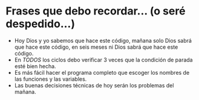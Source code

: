 
# Frases que debo recordar... (o seré despedido...)

* Hoy Dios y yo sabemos que hace este código, mañana solo Dios sabrá que hace este código, en seis meses ni Dios sabrá que hace este código.
* En *TODOS* los ciclos debo verificar 3 veces que la condición de parada esté bien hecha.
* Es más fácil hacer el programa completo que escoger los nombres de las funciones y las variables.
* Las buenas decisiones técnicas de hoy serán los problemas del mañana.

